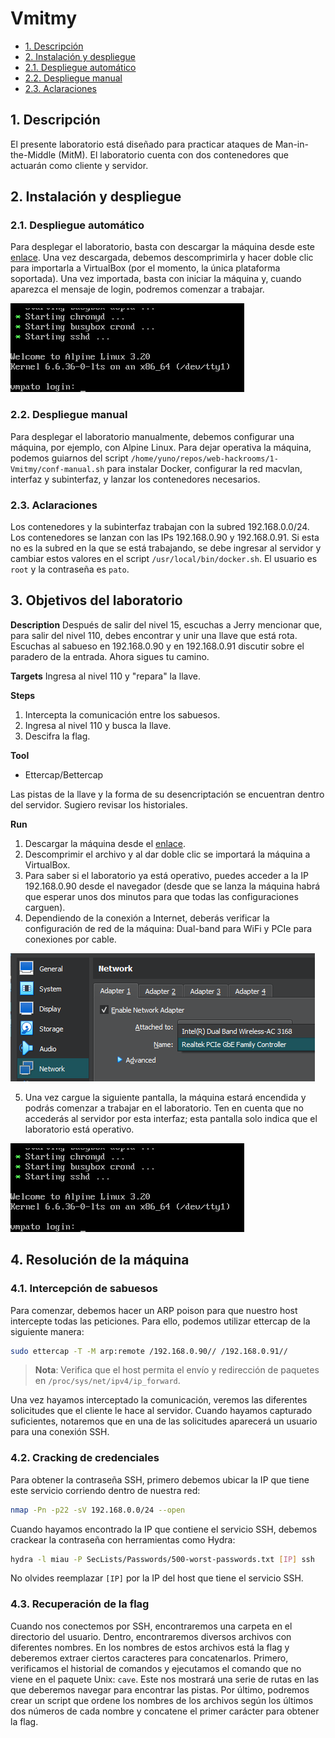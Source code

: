 # Vmitmy

- [1. Descripción](1.-descripción)
- [2. Instalación y despliegue](2.-instalación-y-despliegue)
- [2.1. Despliegue automático](2.1.-despliegue-automático)
- [2.2. Despliegue manual](2.2.-despliegue-manual)
- [2.3. Aclaraciones](2.3.-aclaraciones)

## 1. Descripción

El presente laboratorio está diseñado para practicar ataques de Man-in-the-Middle (MitM). El laboratorio cuenta con dos contenedores que actuarán como cliente y servidor.

## 2. Instalación y despliegue

### 2.1. Despliegue automático

Para desplegar el laboratorio, basta con descargar la máquina desde este [enlace](https://www.mediafire.com/file/gch991bq9b2ggdi/Vmitmy.zip/file). Una vez descargada, debemos descomprimirla y hacer doble clic para importarla a VirtualBox (por el momento, la única plataforma soportada). Una vez importada, basta con iniciar la máquina y, cuando aparezca el mensaje de login, podremos comenzar a trabajar.

![Login](imagine/login.png)

### 2.2. Despliegue manual

Para desplegar el laboratorio manualmente, debemos configurar una máquina, por ejemplo, con Alpine Linux. Para dejar operativa la máquina, podemos guiarnos del script `/home/yuno/repos/web-hackrooms/1-Vmitmy/conf-manual.sh` para instalar Docker, configurar la red macvlan, interfaz y subinterfaz, y lanzar los contenedores necesarios.

### 2.3. Aclaraciones

Los contenedores y la subinterfaz trabajan con la subred 192.168.0.0/24. Los contenedores se lanzan con las IPs 192.168.0.90 y 192.168.0.91. Si esta no es la subred en la que se está trabajando, se debe ingresar al servidor y cambiar estos valores en el script `/usr/local/bin/docker.sh`. El usuario es `root` y la contraseña es `pato`.

## 3. Objetivos del laboratorio

**Description**
Después de salir del nivel 15, escuchas a Jerry mencionar que, para salir del nivel 110, debes encontrar y unir una llave que está rota. Escuchas al sabueso en 192.168.0.90 y en 192.168.0.91 discutir sobre el paradero de la entrada. Ahora sigues tu camino.

**Targets**
Ingresa al nivel 110 y "repara" la llave.

**Steps**
1. Intercepta la comunicación entre los sabuesos.
2. Ingresa al nivel 110 y busca la llave.
3. Descifra la flag.

**Tool**
- Ettercap/Bettercap

Las pistas de la llave y la forma de su desencriptación se encuentran dentro del servidor. Sugiero revisar los historiales.

**Run**
1. Descargar la máquina desde el [enlace](https://www.mediafire.com/file/gch991bq9b2ggdi/Vmitmy.zip/file).
2. Descomprimir el archivo y al dar doble clic se importará la máquina a VirtualBox.
3. Para saber si el laboratorio ya está operativo, puedes acceder a la IP 192.168.0.90 desde el navegador (desde que se lanza la máquina habrá que esperar unos dos minutos para que todas las configuraciones carguen).
4. Dependiendo de la conexión a Internet, deberás verificar la configuración de red de la máquina: Dual-band para WiFi y PCIe para conexiones por cable.

![Adaptadores](imagine/adapters.png)

5. Una vez cargue la siguiente pantalla, la máquina estará encendida y podrás comenzar a trabajar en el laboratorio. Ten en cuenta que no accederás al servidor por esta interfaz; esta pantalla solo indica que el laboratorio está operativo.

![Login](imagine/login.png)

## 4. Resolución de la máquina

### 4.1. Intercepción de sabuesos

Para comenzar, debemos hacer un ARP poison para que nuestro host intercepte todas las peticiones. Para ello, podemos utilizar ettercap de la siguiente manera:

```bash
sudo ettercap -T -M arp:remote /192.168.0.90// /192.168.0.91//
```

> **Nota**: Verifica que el host permita el envío y redirección de paquetes en `/proc/sys/net/ipv4/ip_forward`.

Una vez hayamos interceptado la comunicación, veremos las diferentes solicitudes que el cliente le hace al servidor. Cuando hayamos capturado suficientes, notaremos que en una de las solicitudes aparecerá un usuario para una conexión SSH.

### 4.2. Cracking de credenciales

Para obtener la contraseña SSH, primero debemos ubicar la IP que tiene este servicio corriendo dentro de nuestra red:

```bash
nmap -Pn -p22 -sV 192.168.0.0/24 --open
```

Cuando hayamos encontrado la IP que contiene el servicio SSH, debemos crackear la contraseña con herramientas como Hydra:

```bash
hydra -l miau -P SecLists/Passwords/500-worst-passwords.txt [IP] ssh
```

No olvides reemplazar `[IP]` por la IP del host que tiene el servicio SSH.

### 4.3. Recuperación de la flag

Cuando nos conectemos por SSH, encontraremos una carpeta en el directorio del usuario. Dentro, encontraremos diversos archivos con diferentes nombres. En los nombres de estos archivos está la flag y deberemos extraer ciertos caracteres para concatenarlos.
Primero, verificamos el historial de comandos y ejecutamos el comando que no viene en el paquete Unix: `cave`. Este nos mostrará una serie de rutas en las que deberemos navegar para encontrar las pistas.
Por último, podremos crear un script que ordene los nombres de los archivos según los últimos dos números de cada nombre y concatene el primer carácter para obtener la flag.
